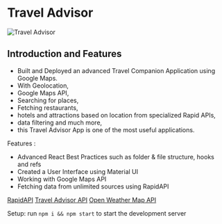# Travel Advisor

![Travel Advisor](https://i.ibb.co/qph2cZn/image.pngg)

## Introduction and Features
- Built and Deployed an advanced Travel Companion Application using Google Maps. 
- With Geolocation, 
- Google Maps API, 
- Searching for places, 
- Fetching restaurants, 
- hotels and attractions based on location from specialized Rapid APIs, 
- data filtering and much more, 
- this Travel Advisor App is one of the most useful applications.

Features :
- Advanced React Best Practices such as folder & file structure, hooks and refs
- Created a User Interface using Material UI
- Working with Google Maps API
- Fetching data from unlimited sources using RapidAPI

[RapidAPI](https://rapidapi.com/hub?utm_source=youtube.com/JavaScriptMastery&utm_medium=DevRel&utm_campaign=DevRel)
[Travel Advisor API](https://rapidapi.com/apidojo/api/travel-advisor?utm_source=youtube.com/JavaScriptMastery&utm_medium=DevRel&utm_campaign=DevRel)
[Open Weather Map API](https://rapidapi.com/community/api/open-weather-map?utm_source=youtube.com/JavaScriptMastery&utm_medium=DevRel&utm_campaign=DevRel)

Setup: run ```npm i && npm start``` to start the development server
#
